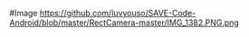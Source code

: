 #Image
https://github.com/luvyouso/SAVE-Code-Android/blob/master/RectCamera-master/IMG_1382.PNG.png
